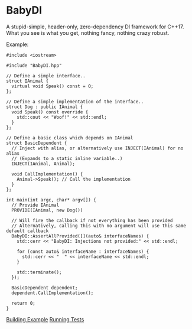 
BabyDI
===================

A stupid-simple, header-only, zero-dependency DI framework for C++17. What you see is what you get, nothing fancy, nothing crazy robust.

Example:
```c++17
#include <iostream>

#include "BabyDI.hpp"

// Define a simple interface..
struct IAnimal {
  virtual void Speak() const = 0;
};

// Define a simple implementation of the interface..
struct Dog : public IAnimal {
  void Speak() const override {
    std::cout << "Woof!" << std::endl;
  }
};

// Define a basic class which depends on IAnimal
struct BasicDependent {
  // Inject with alias, or alternatively use INJECT(IAnimal) for no alias
  // (Expands to a static inline variable..)
  INJECT(IAnimal, Animal);

  void CallImplementation() {
    Animal->Speak(); // Call the implementation
  }
};

int main(int argc, char* argv[]) {
  // Provide IAnimal
  PROVIDE(IAnimal, new Dog())

  // Will fire the callback if not everything has been provided
  // Alternatively, calling this with no argument will use this same default callback
  BabyDI::AssertAllProvided([](auto& interfaceNames) {
    std::cerr << "BabyDI: Injections not provided:" << std::endl;

    for (const auto& interfaceName : interfaceNames) {
      std::cerr << "  " << interfaceName << std::endl;
    }

    std::terminate();
  });

  BasicDependent dependent;
  dependent.CallImplementation();

  return 0;
}
```

[Building Example](example/README.md)
[Running Tests](tests/README.md)
